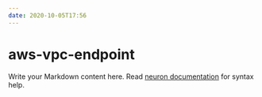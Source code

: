 ```yaml
---
date: 2020-10-05T17:56
---
```


# aws-vpc-endpoint

Write your Markdown content here. Read [neuron documentation](https://neuron.zettel.page/2011404.html) for syntax help.

